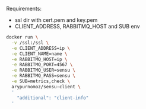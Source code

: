 Requirements:
- ssl dir with cert.pem and key.pem
- CLIENT_ADDRESS, RABBITMQ_HOST and SUB env

```sh
docker run \
  -v /ssl:/ssl \
  -e CLIENT_ADDRESS=ip \
  -e CLIENT_NAME=name \
  -e RABBITMQ_HOST=ip \
  -e RABBITMQ_PORT=4567 \
  -e RABBITMQ_USER=sensu \
  -e RABBITMQ_PASS=sensu \
  -e SUB=metrics,check \
  arypurnomoz/sensu-client \
  '
    "additional": "client-info"
  '
````

